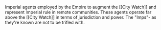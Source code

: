 Imperial agents employed by the Empire to augment the [[City Watch]] and represent Imperial rule in remote communities. These agents operate far above the [[City Watch]] in terms of jurisdiction and power. The "Imps"- as they're known are not to be trifled with.